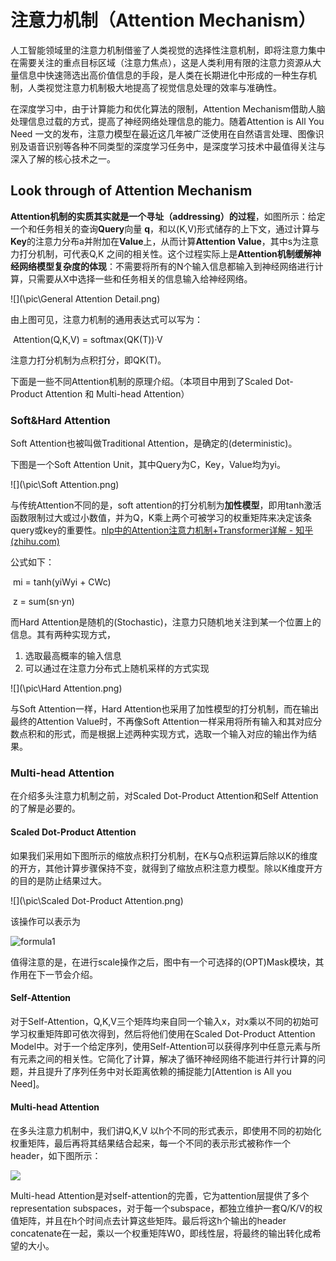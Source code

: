 # 注意力机制（Attention Mechanism）

人工智能领域里的注意力机制借鉴了人类视觉的选择性注意机制，即将注意力集中在需要关注的重点目标区域（注意力焦点），这是人类利用有限的注意力资源从大量信息中快速筛选出高价值信息的手段，是人类在长期进化中形成的一种生存机制，人类视觉注意力机制极大地提高了视觉信息处理的效率与准确性。

在深度学习中，由于计算能力和优化算法的限制，Attention Mechanism借助人脑处理信息过载的方式，提高了神经网络处理信息的能力。随着Attention is All You Need 一文的发布，注意力模型在最近这几年被广泛使用在自然语言处理、图像识别及语音识别等各种不同类型的深度学习任务中，是深度学习技术中最值得关注与深入了解的核心技术之一。

## Look through of Attention Mechanism

**Attention机制的实质其实就是一个寻址（addressing）的过程**，如图所示：给定一个和任务相关的查询**Query**向量 **q**，和以(K,V)形式储存的上下文，通过计算与**Key**的注意力分布a并附加在**Value**上，从而计算**Attention Value**，其中s为注意力打分机制，可代表Q,K 之间的相关性。这个过程实际上是**Attention机制缓解神经网络模型复杂度的体现**：不需要将所有的N个输入信息都输入到神经网络进行计算，只需要从X中选择一些和任务相关的信息输入给神经网络。

![](\pic\General Attention Detail.png)

由上图可见，注意力机制的通用表达式可以写为：

​										Attention(Q,K,V) = softmax(QK(T))·V

注意力打分机制为点积打分，即QK(T)。

下面是一些不同Attention机制的原理介绍。（本项目中用到了Scaled Dot-Product Attention 和 Multi-head Attention）

### Soft&Hard Attention

Soft Attention也被叫做Traditional Attention，是确定的(deterministic)。

下图是一个Soft Attention Unit，其中Query为C，Key，Value均为yi。

![](\pic\Soft Attention.png)

与传统Attention不同的是，soft attention的打分机制为**加性模型**，即用tanh激活函数限制过大或过小数值，并为Q，K乘上两个可被学习的权重矩阵来决定该条query或key的重要性。[nlp中的Attention注意力机制+Transformer详解 - 知乎 (zhihu.com)](https://zhuanlan.zhihu.com/p/53682800)

公式如下：

​													mi = tanh(yiWyi + CWc)

​													z = sum(sn·yn)

而Hard Attention是随机的(Stochastic)，注意力只随机地关注到某一个位置上的信息。其有两种实现方式，

1. 选取最高概率的输入信息
2. 可以通过在注意力分布式上随机采样的方式实现

![](\pic\Hard Attention.png)

与Soft Attention一样，Hard Attention也采用了加性模型的打分机制，而在输出最终的Attention Value时，不再像Soft Attention一样采用将所有输入和其对应分数点积和的形式，而是根据上述两种实现方式，选取一个输入对应的输出作为结果。

### Multi-head Attention

在介绍多头注意力机制之前，对Scaled Dot-Product Attention和Self Attention的了解是必要的。

#### Scaled Dot-Product Attention

如果我们采用如下图所示的缩放点积打分机制，在K与Q点积运算后除以K的维度的开方，其他计算步骤保持不变，就得到了缩放点积注意力模型。除以K维度开方的目的是防止结果过大。

![](\pic\Scaled Dot-Product Attention.png)

该操作可以表示为

![formula1](\pic\formula1.png)

值得注意的是，在进行scale操作之后，图中有一个可选择的(OPT)Mask模块，其作用在下一节会介绍。

#### Self-Attention

对于Self-Attention，Q,K,V三个矩阵均来自同一个输入x，对x乘以不同的初始可学习权重矩阵即可依次得到，然后将他们使用在Scaled Dot-Product Attention Model中。对于一个给定序列，使用Self-Attention可以获得序列中任意元素与所有元素之间的相关性。它简化了计算，解决了循环神经网络不能进行并行计算的问题，并且提升了序列任务中对长距离依赖的捕捉能力[Attention is All you Need]。

#### Multi-head Attention

在多头注意力机制中，我们讲Q,K,V 以h个不同的形式表示，即使用不同的初始化权重矩阵，最后再将其结果结合起来，每一个不同的表示形式被称作一个header，如下图所示：

![](\pic\multi-head-attention.png)

Multi-head Attention是对self-attention的完善，它为attention层提供了多个representation subspaces，对于每一个subspace，都独立维护一套Q/K/V的权值矩阵，并且在h个时间点去计算这些矩阵。最后将这h个输出的header concatenate在一起，乘以一个权重矩阵W0，即线性层，将最终的输出转化成希望的大小。